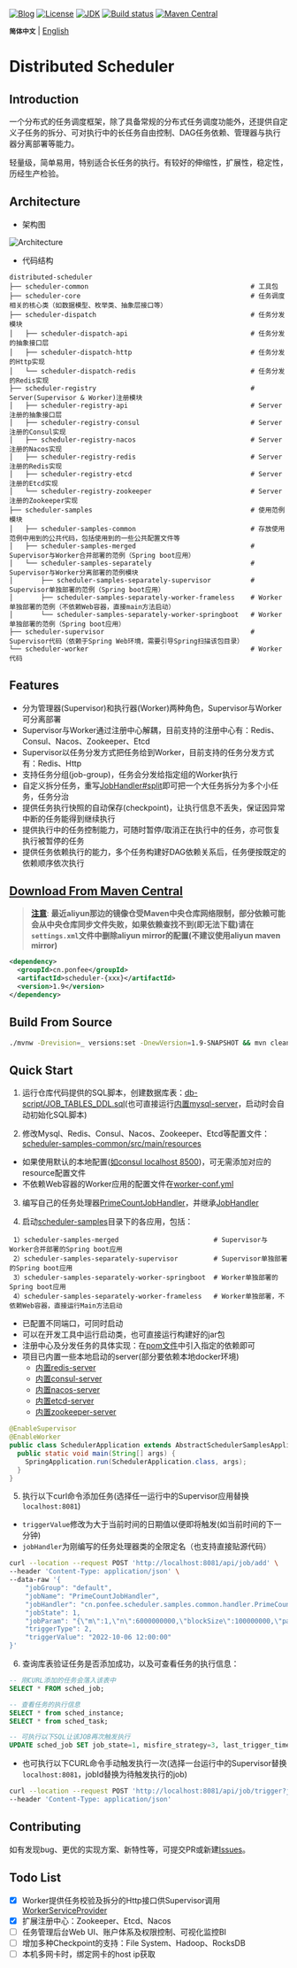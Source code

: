 [![Blog](https://img.shields.io/badge/blog-@Ponfee-informational.svg?logo=Pelican)](http://www.ponfee.cn)
[![License](https://img.shields.io/badge/license-Apache--2.0-green.svg)](https://www.apache.org/licenses/LICENSE-2.0.html)
[![JDK](https://img.shields.io/badge/jdk-8+-green.svg)](https://www.oracle.com/java/technologies/downloads/#java8)
[![Build status](https://github.com/ponfee/distributed-scheduler/workflows/build-with-maven/badge.svg)](https://github.com/ponfee/distributed-scheduler/actions)
[![Maven Central](https://img.shields.io/badge/maven--central-1.9-orange.svg?style=plastic&logo=apachemaven)](https://central.sonatype.dev/namespace/cn.ponfee)

**`简体中文`** | [English](README.en.md)

# Distributed Scheduler

## Introduction

一个分布式的任务调度框架，除了具备常规的分布式任务调度功能外，还提供自定义子任务的拆分、可对执行中的长任务自由控制、DAG任务依赖、管理器与执行器分离部署等能力。

轻量级，简单易用，特别适合长任务的执行。有较好的伸缩性，扩展性，稳定性，历经生产检验。

## Architecture

- 架构图

![Architecture](doc/images/architecture.jpg)

- 代码结构

```Plain Text
distributed-scheduler
├── scheduler-common                                         # 工具包
├── scheduler-core                                           # 任务调度相关的核心类（如数据模型、枚举类、抽象层接口等）
├── scheduler-dispatch                                       # 任务分发模块
│   ├── scheduler-dispatch-api                               # 任务分发的抽象接口层
│   ├── scheduler-dispatch-http                              # 任务分发的Http实现
│   └── scheduler-dispatch-redis                             # 任务分发的Redis实现
├── scheduler-registry                                       # Server(Supervisor & Worker)注册模块
│   ├── scheduler-registry-api                               # Server注册的抽象接口层
│   ├── scheduler-registry-consul                            # Server注册的Consul实现
│   ├── scheduler-registry-nacos                             # Server注册的Nacos实现
│   ├── scheduler-registry-redis                             # Server注册的Redis实现
│   ├── scheduler-registry-etcd                              # Server注册的Etcd实现
│   └── scheduler-registry-zookeeper                         # Server注册的Zookeeper实现
├── scheduler-samples                                        # 使用范例模块
│   ├── scheduler-samples-common                             # 存放使用范例中用到的公共代码，包括使用到的一些公共配置文件等
│   ├── scheduler-samples-merged                             # Supervisor与Worker合并部署的范例（Spring boot应用）
│   └── scheduler-samples-separately                         # Supervisor与Worker分离部署的范例模块
│       ├── scheduler-samples-separately-supervisor          # Supervisor单独部署的范例（Spring boot应用）
│       ├── scheduler-samples-separately-worker-frameless    # Worker单独部署的范例（不依赖Web容器，直接main方法启动）
│       └── scheduler-samples-separately-worker-springboot   # Worker单独部署的范例（Spring boot应用）
├── scheduler-supervisor                                     # Supervisor代码（依赖于Spring Web环境，需要引导Spring扫描该包目录）
└── scheduler-worker                                         # Worker代码
```

## Features

- 分为管理器(Supervisor)和执行器(Worker)两种角色，Supervisor与Worker可分离部署
- Supervisor与Worker通过注册中心解耦，目前支持的注册中心有：Redis、Consul、Nacos、Zookeeper、Etcd
- Supervisor以任务分发方式把任务给到Worker，目前支持的任务分发方式有：Redis、Http
- 支持任务分组(job-group)，任务会分发给指定组的Worker执行
- 自定义拆分任务，重写[JobHandler#split](scheduler-core/src/main/java/cn/ponfee/scheduler/core/handle/JobSplitter.java)即可把一个大任务拆分为多个小任务，任务分治
- 提供任务执行快照的自动保存(checkpoint)，让执行信息不丢失，保证因异常中断的任务能得到继续执行
- 提供执行中的任务控制能力，可随时暂停/取消正在执行中的任务，亦可恢复执行被暂停的任务
- 提供任务依赖执行的能力，多个任务构建好DAG依赖关系后，任务便按既定的依赖顺序依次执行

## [Download From Maven Central](https://central.sonatype.dev/namespace/cn.ponfee)

> [**注意**](https://developer.aliyun.com/mvn/search): **最近aliyun那边的镜像仓受Maven中央仓库网络限制，部分依赖可能会从中央仓库同步文件失败，如果依赖查找不到(即无法下载)请在`settings.xml`文件中删除aliyun mirror的配置(不建议使用aliyun maven mirror)**

```xml
<dependency>
  <groupId>cn.ponfee</groupId>
  <artifactId>scheduler-{xxx}</artifactId>
  <version>1.9</version>
</dependency>
```

## Build From Source

```bash
./mvnw -Drevision=_ versions:set -DnewVersion=1.9-SNAPSHOT && mvn clean install -DskipTests -Dcheckstyle.skip=true -U
```

## Quick Start

1. 运行仓库代码提供的SQL脚本，创建数据库表：[db-script/JOB_TABLES_DDL.sql](db-script/JOB_TABLES_DDL.sql)(也可直接运行[内置mysql-server](scheduler-test/src/main/java/cn/ponfee/scheduler/test/db/EmbeddedMysqlServerMariaDB.java)，启动时会自动初始化SQL脚本)

2. 修改Mysql、Redis、Consul、Nacos、Zookeeper、Etcd等配置文件：[scheduler-samples-common/src/main/resources](scheduler-samples/scheduler-samples-common/src/main/resources)
  - 如果使用默认的本地配置([如consul localhost 8500](scheduler-registry/scheduler-registry-consul/src/main/java/cn/ponfee/scheduler/registry/consul/configuration/ConsulRegistryProperties.java))，可无需添加对应的resource配置文件
  - 不依赖Web容器的Worker应用的配置文件在[worker-conf.yml](scheduler-samples/scheduler-samples-separately/scheduler-samples-separately-worker-frameless/src/main/resources/worker-conf.yml)

3. 编写自己的任务处理器[PrimeCountJobHandler](scheduler-samples/scheduler-samples-common/src/main/java/cn/ponfee/scheduler/samples/common/handler/PrimeCountJobHandler.java)，并继承[JobHandler](scheduler-core/src/main/java/cn/ponfee/scheduler/core/handle/JobHandler.java)

4. 启动[scheduler-samples](scheduler-samples)目录下的各应用，包括：

```Plain Text
 1）scheduler-samples-merged                        # Supervisor与Worker合并部署的Spring boot应用
 2）scheduler-samples-separately-supervisor         # Supervisor单独部署的Spring boot应用
 3）scheduler-samples-separately-worker-springboot  # Worker单独部署的Spring boot应用
 4）scheduler-samples-separately-worker-frameless   # Worker单独部署，不依赖Web容器，直接运行Main方法启动
```

- 已配置不同端口，可同时启动
- 可以在开发工具中运行启动类，也可直接运行构建好的jar包
- 注册中心及分发任务的具体实现：在[pom文件](scheduler-samples/scheduler-samples-common/pom.xml)中引入指定的依赖即可
- 项目已内置一些本地启动的server(部分要依赖本地docker环境)
  - [内置redis-server](scheduler-test/src/main/java/cn/ponfee/scheduler/test/redis/EmbeddedRedisServerKstyrc.java)
  - [内置consul-server](scheduler-registry/scheduler-registry-consul/src/test/java/cn/ponfee/scheduler/registry/consul/EmbeddedConsulServerPszymczyk.java)
  - [内置nacos-server](scheduler-registry/scheduler-registry-nacos/src/test/java/cn/ponfee/scheduler/registry/nacos/EmbeddedNacosServerTestcontainers.java)
  - [内置etcd-server](scheduler-registry/scheduler-registry-etcd/src/test/java/cn/ponfee/scheduler/registry/etcd/EmbeddedEtcdServerTestcontainers.java)
  - [内置zookeeper-server](scheduler-registry/scheduler-registry-zookeeper/src/test/java/cn/ponfee/scheduler/registry/zookeeper/EmbeddedZookeeperServer.java)

```java
@EnableSupervisor
@EnableWorker
public class SchedulerApplication extends AbstractSchedulerSamplesApplication {
  public static void main(String[] args) {
    SpringApplication.run(SchedulerApplication.class, args);
  }
}
```

5. 执行以下curl命令添加任务(选择任一运行中的Supervisor应用替换`localhost:8081`)
  - `triggerValue`修改为大于当前时间的日期值以便即将触发(如当前时间的下一分钟)
  - `jobHandler`为刚编写的任务处理器类的全限定名（也支持直接贴源代码）

```bash
curl --location --request POST 'http://localhost:8081/api/job/add' \
--header 'Content-Type: application/json' \
--data-raw '{
    "jobGroup": "default",
    "jobName": "PrimeCountJobHandler",
    "jobHandler": "cn.ponfee.scheduler.samples.common.handler.PrimeCountJobHandler",
    "jobState": 1,
    "jobParam": "{\"m\":1,\"n\":6000000000,\"blockSize\":100000000,\"parallel\":7}",
    "triggerType": 2,
    "triggerValue": "2022-10-06 12:00:00"
}'
```

6. 查询库表验证任务是否添加成功，以及可查看任务的执行信息：

```sql
-- 刚CURL添加的任务会落入该表中
SELECT * FROM sched_job;

-- 查看任务的执行信息
SELECT * from sched_instance;
SELECT * from sched_task;

-- 可执行以下SQL让该JOB再次触发执行
UPDATE sched_job SET job_state=1, misfire_strategy=3, last_trigger_time=NULL, next_trigger_time=1664944641000 WHERE job_name='PrimeCountJobHandler';
```

- 也可执行以下CURL命令手动触发执行一次(选择一台运行中的Supervisor替换`localhost:8081`，jobId替换为待触发执行的job)

```bash
curl --location --request POST 'http://localhost:8081/api/job/trigger?jobId=4236701614080' \
--header 'Content-Type: application/json'
```

## Contributing

如有发现bug、更优的实现方案、新特性等，可提交PR或新建[Issues](../../issues)。

## Todo List

- [x] Worker提供任务校验及拆分的Http接口供Supervisor调用[WorkerServiceProvider](scheduler-worker/src/main/java/cn/ponfee/scheduler/worker/rpc/WorkerServiceProvider.java)
- [x] 扩展注册中心：Zookeeper、Etcd、Nacos
- [ ] 任务管理后台Web UI、账户体系及权限控制、可视化监控BI
- [ ] 增加多种Checkpoint的支持：File System、Hadoop、RocksDB
- [ ] 本机多网卡时，绑定网卡的host ip获取
